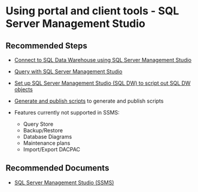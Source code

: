 <properties
    pageTitle="Using portal and client tools - SQL Server Management Studio"
    description="Using portal and client tools - SQL Server Management Studio"
    service="microsoft.sql"
    resource="servers"
    authors="saltug,happynicolle"
    ms.author="saltug,nicw"
    supportTopicIds=""
    productPesIds=""
    displayOrder="13"
    selfHelpType="resource"
    resourceTags="datawarehouse"
    articleId="dw-portalandclienttools-ssms-mooncake"
    cloudEnvironments="MoonCake"
	ownershipId="AzureData_AzureSQLDB"
/>

# Using portal and client tools - SQL Server Management Studio

## **Recommended Steps**

* [Connect to SQL Data Warehouse using SQL Server Management Studio](https://docs.azure.cn/sql-data-warehouse/sql-data-warehouse-query-ssms)
* [Query with SQL Server Management Studio](https://docs.azure.cn/sql-data-warehouse/sql-data-warehouse-query-ssms#2-run-a-sample-query)
* [Set up SQL Server Management Studio (SQL DW) to script out SQL DW objects](https://docs.microsoft.com/sql/ssms/scripting/generate-and-publish-scripts-wizard?view=azure-sqldw-latest#generating-scripts-on-azure-sql-data-warehouse)
* [Generate and publish scripts](https://docs.microsoft.com/sql/ssms/scripting/generate-and-publish-scripts-wizard?view=azure-sqldw-latest) to generate and publish scripts
* Features currently not supported in SSMS:

  * Query Store
  * Backup/Restore
  * Database Diagrams
  * Maintenance plans
  * Import/Export DACPAC

## **Recommended Documents**

* [SQL Server Management Studio (SSMS)](https://docs.microsoft.com/sql/ssms/sql-server-management-studio-ssms?view=azure-sqldw-latest)
